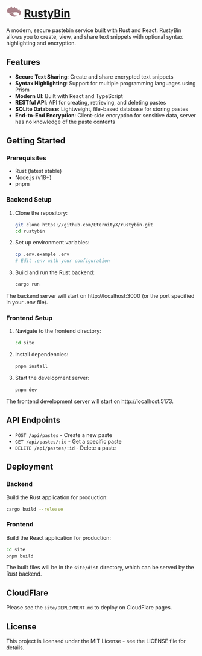 # <img src="https://raw.githubusercontent.com/EternityX/rustybin/3ffa9b32aa8d5e5d5178ff7ee82ba288b440e9dc/site/public/favicon.svg" width="40" height="30"> [RustyBin](https://rustybin.net)

A modern, secure pastebin service built with Rust and React. RustyBin allows you to create, view, and share text snippets with optional syntax highlighting and encryption.

## Features

- **Secure Text Sharing**: Create and share encrypted text snippets
- **Syntax Highlighting**: Support for multiple programming languages using Prism
- **Modern UI**: Built with React and TypeScript
- **RESTful API**: API for creating, retrieving, and deleting pastes
- **SQLite Database**: Lightweight, file-based database for storing pastes
- **End-to-End Encryption**: Client-side encryption for sensitive data, server has no knowledge of the paste contents

## Getting Started

### Prerequisites

- Rust (latest stable)
- Node.js (v18+)
- pnpm

### Backend Setup

1. Clone the repository:

   ```bash
   git clone https://github.com/EternityX/rustybin.git
   cd rustybin
   ```

2. Set up environment variables:

   ```bash
   cp .env.example .env
   # Edit .env with your configuration
   ```

3. Build and run the Rust backend:
   ```bash
   cargo run
   ```

The backend server will start on http://localhost:3000 (or the port specified in your .env file).

### Frontend Setup

1. Navigate to the frontend directory:

   ```bash
   cd site
   ```

2. Install dependencies:

   ```bash
   pnpm install
   ```

3. Start the development server:
   ```bash
   pnpm dev
   ```

The frontend development server will start on http://localhost:5173.

## API Endpoints

- `POST /api/pastes` - Create a new paste
- `GET /api/pastes/:id` - Get a specific paste
- `DELETE /api/pastes/:id` - Delete a paste

## Deployment

### Backend

Build the Rust application for production:

```bash
cargo build --release
```

### Frontend

Build the React application for production:

```bash
cd site
pnpm build
```

The built files will be in the `site/dist` directory, which can be served by the Rust backend.

## CloudFlare

Please see the `site/DEPLOYMENT.md` to deploy on CloudFlare pages.

## License

This project is licensed under the MIT License - see the LICENSE file for details.
